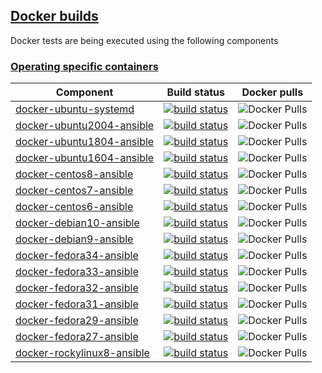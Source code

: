 ## [Docker builds](#docker-builds)

Docker tests are being executed using the following components

### [Operating specific containers](#operating-specific-containers)

|Component|Build status|Docker pulls|
|---------|------------|------------|
|[docker-ubuntu-systemd](https://github.com/buluma/docker-ubuntu-systemd)|[![build status](https://img.shields.io/docker/cloud/build/buluma/docker-ubuntu-systemd.svg)](https://hub.docker.com/repository/docker/buluma/docker-ubuntu-systemd)|![Docker Pulls](https://img.shields.io/docker/pulls/buluma/docker-ubuntu-systemd)|
|[docker-ubuntu2004-ansible](https://www.github.com/buluma/docker-ubuntu2004-ansible)|[![build status](https://img.shields.io/docker/cloud/build/buluma/docker-ubuntu2004-ansible.svg)](https://hub.docker.com/repository/docker/buluma/docker-ubuntu2004-ansible)| ![Docker Pulls](https://img.shields.io/docker/pulls/buluma/docker-ubuntu2004-ansible)|
|[docker-ubuntu1804-ansible](https://www.github.com/buluma/docker-ubuntu1804-ansible)|[![build status](https://img.shields.io/docker/cloud/build/buluma/docker-ubuntu1804-ansible.svg)](https://hub.docker.com/repository/docker/buluma/docker-ubuntu1804-ansible)| ![Docker Pulls](https://img.shields.io/docker/pulls/buluma/docker-ubuntu1804-ansible)|
|[docker-ubuntu1604-ansible](https://www.github.com/buluma/docker-ubuntu1604-ansible)|[![build status](https://img.shields.io/docker/cloud/build/buluma/docker-ubuntu1604-ansible.svg)](https://hub.docker.com/repository/docker/buluma/docker-ubuntu1604-ansible)| ![Docker Pulls](https://img.shields.io/docker/pulls/buluma/docker-ubuntu1604-ansible)|
|[docker-centos8-ansible](https://www.github.com/buluma/docker-centos8-ansible)|[![build status](https://img.shields.io/docker/cloud/build/buluma/docker-centos8-ansible.svg)](https://hub.docker.com/repository/docker/buluma/docker-centos8-ansible)|![Docker Pulls](https://img.shields.io/docker/pulls/buluma/docker-centos8-ansible)|
|[docker-centos7-ansible](https://www.github.com/buluma/docker-centos7-ansible)|[![build status](https://img.shields.io/docker/cloud/build/buluma/docker-centos7-ansible.svg)](https://hub.docker.com/repository/docker/buluma/docker-centos7-ansible)|![Docker Pulls](https://img.shields.io/docker/pulls/buluma/docker-centos7-ansible)|
|[docker-centos6-ansible](https://www.github.com/buluma/docker-centos6-ansible)|[![build status](https://img.shields.io/docker/cloud/build/buluma/docker-centos6-ansible.svg)](https://hub.docker.com/repository/docker/buluma/docker-centos6-ansible)|![Docker Pulls](https://img.shields.io/docker/pulls/buluma/docker-centos6-ansible)|
|[docker-debian10-ansible](https://www.github.com/buluma/docker-debian10-ansible)|[![build status](https://img.shields.io/docker/cloud/build/buluma/docker-debian10-ansible.svg)](https://hub.docker.com/repository/docker/buluma/docker-debian10-ansible)|![Docker Pulls](https://img.shields.io/docker/pulls/buluma/docker-debian10-ansible)|
|[docker-debian9-ansible](https://www.github.com/buluma/docker-debian9-ansible)|[![build status](https://img.shields.io/docker/cloud/build/buluma/docker-debian9-ansible.svg)](https://hub.docker.com/repository/docker/buluma/docker-debian9-ansible)|![Docker Pulls](https://img.shields.io/docker/pulls/buluma/docker-debian9-ansible)|
|[docker-fedora34-ansible](https://www.github.com/buluma/docker-fedora34-ansible)|[![build status](https://img.shields.io/docker/cloud/build/buluma/docker-fedora34-ansible.svg)](https://hub.docker.com/repository/docker/buluma/docker-fedora34-ansible)|![Docker Pulls](https://img.shields.io/docker/pulls/buluma/docker-fedora34-ansible)|
|[docker-fedora33-ansible](https://www.github.com/buluma/docker-fedora33-ansible)|[![build status](https://img.shields.io/docker/cloud/build/buluma/docker-fedora33-ansible.svg)](https://hub.docker.com/repository/docker/buluma/docker-fedora33-ansible)|![Docker Pulls](https://img.shields.io/docker/pulls/buluma/docker-fedora33-ansible)|
|[docker-fedora32-ansible](https://www.github.com/buluma/docker-fedora32-ansible)|[![build status](https://img.shields.io/docker/cloud/build/buluma/docker-fedora32-ansible.svg)](https://hub.docker.com/repository/docker/buluma/docker-fedora32-ansible)|![Docker Pulls](https://img.shields.io/docker/pulls/buluma/docker-fedora32-ansible)|
|[docker-fedora31-ansible](https://www.github.com/buluma/docker-fedora31-ansible)|[![build status](https://img.shields.io/docker/cloud/build/buluma/docker-fedora31-ansible.svg)](https://hub.docker.com/repository/docker/buluma/docker-fedora31-ansible)|![Docker Pulls](https://img.shields.io/docker/pulls/buluma/docker-fedora31-ansible)|
|[docker-fedora29-ansible](https://www.github.com/buluma/docker-fedora29-ansible)|[![build status](https://img.shields.io/docker/cloud/build/buluma/docker-fedora29-ansible.svg)](https://hub.docker.com/repository/docker/buluma/docker-fedora29-ansible)|![Docker Pulls](https://img.shields.io/docker/pulls/buluma/docker-fedora29-ansible)|
|[docker-fedora27-ansible](https://www.github.com/buluma/docker-fedora27-ansible)|[![build status](https://img.shields.io/docker/cloud/build/buluma/docker-fedora27-ansible.svg)](https://hub.docker.com/repository/docker/buluma/docker-fedora27-ansible)|![Docker Pulls](https://img.shields.io/docker/pulls/buluma/docker-fedora27-ansible)|
|[docker-rockylinux8-ansible](https://www.github.com/buluma/docker-rockylinux8-ansible)|[![build status](https://img.shields.io/docker/cloud/build/buluma/docker-rockylinux8-ansible.svg)](https://hub.docker.com/repository/docker/buluma/docker-rockylinux8-ansible)|![Docker Pulls](https://img.shields.io/docker/pulls/buluma/docker-rockylinux8-ansible)|
